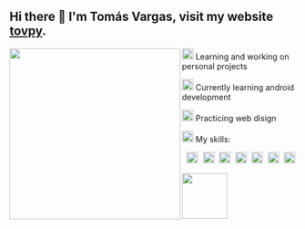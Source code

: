 ## Hi there 👋 I'm Tomás Vargas, visit my website <a href="https://tomvargas.github.io/" target="_blank">tovpy</a>.

<img align="left" width="300" src="https://i.imgur.com/WtVOjr6.gif"/>

<img width="20px" src="https://meritt-gifs.s3-us-west-1.amazonaws.com/nerd-life/twitch-1000.gif"/> Learning and working on personal projects

<img width="20px" src="https://emojis.slackmojis.com/emojis/images/1600706728/10521/meow_code.gif?1600706728"/> Currently learning android development

<img width="20px" src="https://emoji.gg/assets/emoji/5856_ablobsunglasses.gif"/> Practicing web disign

<img width="20px" src="https://meritt-gifs.s3-us-west-1.amazonaws.com/nerd-life/rupee.gif"/> My skills: 

<pre> <img src="https://icon-icons.com/icons2/195/PNG/48/Java_23404.png" width="20px"/> <img src="https://cdn.icon-icons.com/icons2/112/PNG/64/python_18894.png" width="20px"/> <img src="https://icon-icons.com/icons2/2415/PNG/48/cplusplus_original_logo_icon_146581.png" width="20px"/> <img src="https://icon-icons.com/icons2/2415/PNG/48/csharp_original_logo_icon_146578.png" width="20px"/> <img src="https://icon-icons.com/icons2/2107/PNG/48/file_type_html_icon_130541.png" width="20px"/> <img src="https://icon-icons.com/icons2/2107/PNG/48/file_type_css_icon_130661.png" width="20px"/> <img src="https://icon-icons.com/icons2/2108/PNG/48/javascript_icon_130900.png" width="20px"/> <img src="https://icon-icons.com/icons2/2415/PNG/48/nodejs_plain_logo_icon_146409.png" width="20px"/> <img src="https://icon-icons.com/icons2/2415/PNG/48/react_original_logo_icon_146374.png" width="20px"/> </pre>

<img src="https://user-images.githubusercontent.com/5713670/87202985-820dcb80-c2b6-11ea-9f56-7ec461c497c3.gif" width="80px" />
